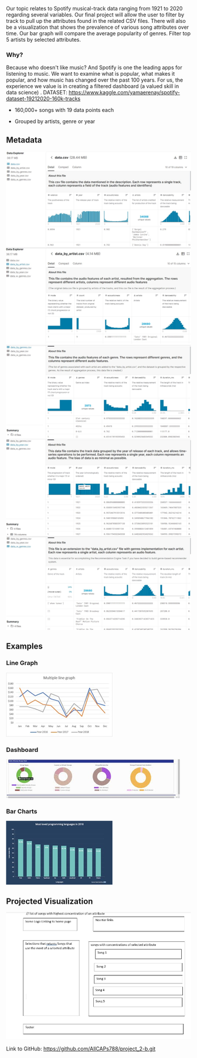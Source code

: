 Our topic relates to Spotify musical-track data ranging from 1921 to 2020 regarding several variables. Our final project will allow the user to filter by track to pull up the attributes found in the related CSV files. There will also be a visualization that shows the prevalence of various song attributes over time. Our bar graph will compare the average popularity of genres. Filter top 5 artists by selected attributes. 

### Why?

Because who doesn't like music? And Spotify is one the leading apps for listening to music. We want to examine what is popular, what makes it popular, and how music has changed over the past 100 years. For us, the experience we value is in creating a filtered dashboard (a valued skill in data science)
.
DATASET: https://www.kaggle.com/yamaerenay/spotify-dataset-19212020-160k-tracks
 	
* 160,000+ songs with 19 data points each


* Grouped by artists, genre or year

## Metadata
![full_data](images/full_data.JPG)
![artists](images/artists.JPG)
![data_by_genres](images/genres.JPG)
![by_year](images/year.JPG)
![sorted_by_genres](images/sorted_by_genres.JPG)

## Examples

### Line Graph
![mutli-line graph](images/multiple_line_example.jpg)

### Dashboard
![dashboard](images/dashboard_example.jpg)

### Bar Charts
![bar-chart](images/Picture3.jpg)

## Projected Visualization
![final_sketch](images/final_sketch.JPG)


Link to GitHub: https://github.com/AllCAPs788/project_2-b.git